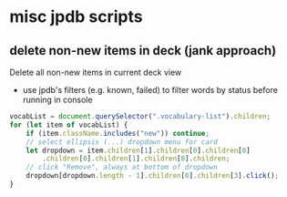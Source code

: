 # misc jpdb scripts

## delete non-new items in deck (jank approach)

Delete all non-new items in current deck view

- use jpdb's filters (e.g. known, failed) to filter words by status before running in console

```js
vocabList = document.querySelector(".vocabulary-list").children;
for (let item of vocabList) {
	if (item.className.includes("new")) continue;
	// select ellipsis (...) dropdown menu for card
	let dropdown = item.children[1].children[0].children[0]
		.children[0].children[1].children[0].children;
	// click "Remove", always at bottom of dropdown
	dropdown[dropdown.length - 1].children[0].children[3].click();
}
```
